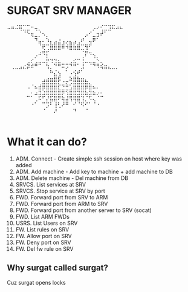 # SURGAT SRV MANAGER
⠤⠶⠬⢿⣉⣉⠒⢤⡀⠀⠀⠀⠀⠀⠀⠀⠀⠀⠀⠀⠀⠀⡠⠔⢊⣉⣹⠯⠴⠦
⠀⠀⠀⠀⠈⠑⢶⣀⡈⠢⡀⠀⠀⠀⠀⠀⠀⠀⠀⠀⡠⠊⣀⣲⠞⠁⠀⠀⠀⠀
⠀⠀⠀⠀⠀⠀⠀⠙⣤⠄⠱⡄⣠⣐⢠⡠⣄⣠⢀⠞⠀⢤⠟⠁⠀⠀⠀⠀⠀⠀
⠀⠀⠀⠀⠀⠀⠀⠀⠈⢟⢉⣿⣿⣿⠿⠺⣿⣷⣿⣉⢻⠋⠀⠀⠀⠀⠀⠀⠀⠀
⠀⠀⠀⠀⠀⠀⠀⢀⠴⠻⡏⠀⠀⠀⠀⠀⠀⠀⠀⠈⡟⠲⢄⠀⠀⠀⠀⠀⠀⠀
⠀⠀⠀⠀⠀⢀⡔⢁⣀⣀⡷⢲⢲⣄⠀⠀⢀⣔⠒⢸⣀⣀⣈⠣⡀⠀⠀⠀⠀⠀
⠀⢀⣀⣠⣔⡽⠾⠛⠉⠀⢳⡀⠙⠛⠭⡩⠙⠛⠁⣸⠀⠈⠙⠻⢮⣶⣄⣀⡀⠀
⠀⠀⠀⠀⠀⠀⠀⠀⠀⠀⠀⠓⣌⢢⠀⠁⠠⢪⠞⠁⠀⠀⠀⠀⠀⠀⠀⠀⠀⠀
⠀⠀⠀⠀⠀⠀⠀⠀⠀⣠⣴⣶⣿⡯⢀⣀⠵⣿⣷⣶⣄⠀⠀⠀⠀⠀⠀⠀⠀⠀
⠀⠀⠀⠀⠀⢀⠐⣄⣴⣿⣿⣿⣿⡗⠲⠷⢊⣿⣿⣿⣿⣷⣄⡀⠀⠀⠀⠀⠀⠀
⠀⠀⠀⠀⠀⠀⠄⣠⣻⣱⣿⣿⣿⣿⡿⢫⣿⣿⣻⣿⣧⣻⣦⡠⠄⠀⠀⠀⠀⠀
⠀⠀⠀⠀⠀⠉⠁⢀⠯⠋⡜⣯⣿⠟⢷⣼⢻⢿⣿⢹⡈⠫⢄⠈⠉⠀⠀⠀⠀⠀
⠀⠀⠀⠀⠀⠀⠐⠁⠀⠉⡩⠃⢸⢃⠜⠛⠀⠊⠈⠫⠊⠁⠈⠐⠀⠀⠀⠀⠀⠀
⠀⠀⠀⠀⠀⠀⠀⠀⠀⠈⠀⠀⠜⠀⠀⠀⠀⠙⠀⠀⠈⠀⠀⠀⠀⠀⠀⠀⠀⠀⠀⠀⠀⠀⠀⠀⠀⠀⠀⠀⠀⠀⠀⠀⠀⠀⠀⠀⠀⠀⠀⠀⠀⠀⠀⠀⠀⠀⠀
# What it can do?
 1) ADM. Connect - Create simple ssh session on host where key was added
 2) ADM. Add machine - Add key to machine + add machine to DB
 3) ADM. Delete machine - Del machine from DB
 4) SRVCS. List services at SRV
 5) SRVCS. Stop service at SRV by port
 6) FWD. Forward port from SRV to ARM
 7) FWD. Forward port from ARM to SRV
 8) FWD. Forward port from another server to SRV (socat)
 9) FWD. List ARM FWDs
10) USRS. List Users on SRV
11) FW. List rules on SRV
12) FW. Allow port on SRV
13) FW. Deny port on SRV
14) FW. Del fw rule on SRV

## Why surgat called surgat?
Cuz surgat opens locks
